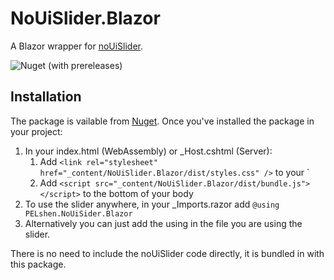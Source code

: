 # NoUiSlider.Blazor

A Blazor wrapper for [noUiSlider](https://refreshless.com/nouislider/).

![Nuget (with prereleases)](https://img.shields.io/nuget/vpre/NoUiSlider.Blazor)

## Installation

The package is vailable from [Nuget](nuget.org/packages/NoUiSlider.Blazor).
Once you've installed the package in your project:
1. In your index.html (WebAssembly) or _Host.cshtml (Server):
    1. Add `<link rel="stylesheet" href="_content/NoUiSlider.Blazor/dist/styles.css" />` to your `<head>
    2. Add `<script src="_content/NoUiSlider.Blazor/dist/bundle.js"></script>` to the bottom of your body
2. To use the slider anywhere, in your _Imports.razor add `@using PELshen.NoUiSider.Blazor`
3. Alternatively you can just add the using in the file you are using the slider.

There is no need to include the noUiSlider code directly, it is bundled in with this package.
